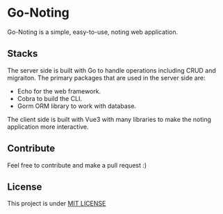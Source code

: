 # Go-Noting

Go-Noting is a simple, easy-to-use, noting web application.

## Stacks

The server side is built with Go to handle operations including CRUD and migraiton. The primary packages that are used in the server side are:

- Echo for the web framework.
- Cobra to build the CLI.
- Gorm ORM library to work with database.

The client side is built with Vue3 with many libraries to make the noting application more interactive.

## Contribute

Feel free to contribute and make a pull request :)

## License

This project is under [MIT LICENSE](LICENSE)
